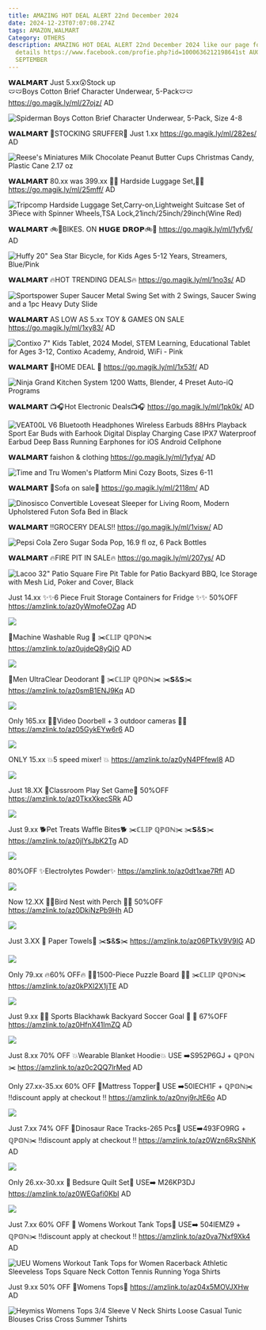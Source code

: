 ```yaml
---
title: AMAZING HOT DEAL ALERT 22nd December 2024
date: 2024-12-23T07:07:08.274Z
tags: AMAZON,WALMART
Category: OTHERS
description: AMAZING HOT DEAL ALERT 22nd December 2024 like our page for more
  details https://www.facebook.com/profie.php?id=1000636212198641st AUGUST9th
  SEPTEMBER
---
```

𝗪𝗔𝗟𝗠𝗔𝗥𝗧
Just 5.xx😲Stock up\
🩲🩲Boys Cotton Brief Character Underwear, 5-Pack🩲🩲
https://go.magik.ly/ml/27ojz/
AD

<!--StartFragment-->

![Spiderman Boys Cotton Brief Character Underwear, 5-Pack, Size 4-8](https://i5.walmartimages.com/seo/Boys-Spiderman-5-Pack-Character-Underwear-Size-4-8_4e112dcc-f348-4197-98bf-9460327115b1.41bcb215de0bbf710ba40f4f94da2fdb.jpeg?odnHeight=2000&odnWidth=2000&odnBg=FFFFFF)

<!--EndFragment-->

𝗪𝗔𝗟𝗠𝗔𝗥𝗧 
🎄STOCKING SRUFFER🎄
Just 1.xx
https://go.magik.ly/ml/282es/
AD

<!--StartFragment-->

![Reese's Miniatures Milk Chocolate Peanut Butter Cups Christmas Candy, Plastic Cane 2.17 oz](https://i5.walmartimages.com/seo/Reese-s-Miniatures-Milk-Chocolate-Peanut-Butter-Cups-Christmas-Candy-Plastic-Cane-2-17-oz_badbb065-8416-4308-91d1-96e7313c6ab5.f4521930187c5adbb10e0147d5bab19e.jpeg?odnHeight=2000&odnWidth=2000&odnBg=FFFFFF)

<!--EndFragment-->

𝗪𝗔𝗟𝗠𝗔𝗥𝗧 
80.xx was 399.xx
🧳🧳 Hardside Luggage Set,🧳🧳
https://go.magik.ly/ml/25mff/
AD

<!--StartFragment-->

![Tripcomp Hardside Luggage Set,Carry-on,Lightweight Suitcase Set of 3Piece with Spinner Wheels,TSA Lock,21inch/25inch/29inch(Wine Red)](https://i5.walmartimages.com/seo/Tripcomp-Hardside-Luggage-Set-Carry-on-Lightweight-Suitcase-Set-of-3Piece-with-Spinner-Wheels-TSA-Lock-21inch-25inch-29inch-Wine-Red_886293ad-f0b2-4d6a-a7d4-cca2d17a6c25.c22f1247daf983c6371670efa85c8d65.jpeg?odnHeight=2000&odnWidth=2000&odnBg=FFFFFF)

<!--EndFragment-->

𝗪𝗔𝗟𝗠𝗔𝗥𝗧 
🚲🚴BIKES. ON
 𝗛𝗨𝗚𝗘 𝗗𝗥𝗢𝗣🚲🚴
https://go.magik.ly/ml/1yfy6/
AD

<!--StartFragment-->

![Huffy 20" Sea Star Bicycle, for Kids Ages 5-12 Years, Streamers, Blue/Pink](https://i5.walmartimages.com/seo/Huffy-20-in-Sea-Star-Kids-Bike-for-Girls-Ages-5-and-up-Child-Blue-and-Pink_8f0a7c3f-245f-43ab-baf8-18c85904abe1_1.8222568f9c6768ee6ba8c39ee21e553d.jpeg?odnHeight=2000&odnWidth=2000&odnBg=FFFFFF)

<!--EndFragment-->

𝗪𝗔𝗟𝗠𝗔𝗥𝗧 
🔥HOT TRENDING DEALS🔥
https://go.magik.ly/ml/1no3s/
AD

<!--StartFragment-->

![Sportspower Super Saucer Metal Swing Set with 2 Swings, Saucer Swing and a 1pc Heavy Duty Slide](https://i5.walmartimages.com/seo/Sportspower-Super-Saucer-Metal-Swing-Set-with-2-Swings-Saucer-Swing-and-a-1pc-Heavy-Duty-Slide_c5721031-65ed-4173-b91e-6bceddc61199.d1bf1dbce2829c232fce0bfb2ce2de2d.jpeg?odnHeight=2000&odnWidth=2000&odnBg=FFFFFF)

<!--EndFragment-->

𝗪𝗔𝗟𝗠𝗔𝗥𝗧 
AS LOW AS  5.xx 
TOY & GAMES ON SALE
https://go.magik.ly/ml/1xy83/
AD

<!--StartFragment-->

![Contixo 7" Kids Tablet, 2024 Model, STEM Learning, Educational Tablet for Ages 3-12, Contixo Academy, Android, WiFi - Pink](https://i5.walmartimages.com/seo/Contixo-7-Kids-Tablet-32GB-50-Disney-Storybooks-Kid-Proof-Case-2024-Model-Pink_9599d0e1-15ee-4bcc-a94d-21a9bda41f5c.6df230e086288dad2fd43cf02652da05.jpeg?odnHeight=2000&odnWidth=2000&odnBg=FFFFFF)

<!--EndFragment-->

𝗪𝗔𝗟𝗠𝗔𝗥𝗧 
🌟HOME DEAL 🌟
https://go.magik.ly/ml/1x53f/
AD

<!--StartFragment-->

![Ninja Grand Kitchen System 1200 Watts, Blender, 4 Preset Auto-iQ Programs](https://i5.walmartimages.com/seo/NINJA-GRAND-KITCHSYS_e3ab53b8-6347-4359-9060-69fb3d278a49.3dee036b5473e8025ef98cebc5ab31f2.png?odnHeight=2000&odnWidth=2000&odnBg=FFFFFF)

<!--EndFragment-->

𝗪𝗔𝗟𝗠𝗔𝗥𝗧 
📺🎧Hot Electronic Deals📺🎧
https://go.magik.ly/ml/1pk0k/
AD

<!--StartFragment-->

![VEAT00L V6 Bluetooth Headphones Wireless Earbuds 88Hrs Playback Sport Ear Buds with Earhook Digital Display Charging Case IPX7 Waterproof Earbud Deep Bass Running Earphones for iOS Android Cellphone](https://i5.walmartimages.com/seo/VEAT00L-V6-Bluetooth-Headphones-Wireless-Earbuds-80Hrs-Playback-Sport-Ear-Buds-Earhook-Digital-Display-Charging-Case-IPX7-Waterproof-Earbud-Deep-Bass_983946fa-f072-4c26-a9d5-b5f3fb145aac.83b8dc00740f9a24a3b6b1609aeda75e.png?odnHeight=2000&odnWidth=2000&odnBg=FFFFFF)

<!--EndFragment-->

𝗪𝗔𝗟𝗠𝗔𝗥𝗧 
faishon & clothing 
https://go.magik.ly/ml/1yfya/
AD

<!--StartFragment-->

![Time and Tru Women's Platform Mini Cozy Boots, Sizes 6-11](https://i5.walmartimages.com/seo/FAUX-FUR-COZY-BOOT_bee57972-1a4b-46a2-8377-4504c5857f9d.7619acfc20fd6895ecd1631bffbd5504.jpeg?odnHeight=2000&odnWidth=2000&odnBg=FFFFFF)

<!--EndFragment-->

𝗪𝗔𝗟𝗠𝗔𝗥𝗧 
🌟Sofa on sale🌟
https://go.magik.ly/ml/2118m/
AD

<!--StartFragment-->

![Dinosisco Convertible Loveseat Sleeper for Living Room, Modern Upholstered Futon Sofa Bed in Black](https://i5.walmartimages.com/seo/Dinosisco-Convertible-Loveseat-Sleeper-for-Living-Room-Modern-Upholstered-Futon-Sofa-Bed-in-Black_90d503c1-11f9-47d8-91aa-fa97746fab8a.abe17ef281fa3bd3205123ac884fd0f7.jpeg?odnHeight=2000&odnWidth=2000&odnBg=FFFFFF)

<!--EndFragment-->

𝗪𝗔𝗟𝗠𝗔𝗥𝗧 
‼️GROCERY DEALS‼️
https://go.magik.ly/ml/1visw/
AD

<!--StartFragment-->

![Pepsi Cola Zero Sugar Soda Pop, 16.9 fl oz, 6 Pack Bottles](https://i5.walmartimages.com/seo/Pepsi-Cola-Zero-Sugar-Soda-Pop-16-9-fl-oz-6-Pack-Bottles_21ed79e1-3ab9-472f-b0e8-70a1eacc645f.c03d425b63c833f78aa38fe21c50d9e0.jpeg?odnHeight=2000&odnWidth=2000&odnBg=FFFFFF)

<!--EndFragment-->

𝗪𝗔𝗟𝗠𝗔𝗥𝗧 
🔥FIRE PIT IN SALE🔥
https://go.magik.ly/ml/207ys/
AD

<!--StartFragment-->

![Lacoo 32" Patio Square Fire Pit Table for Patio Backyard BBQ, Ice Storage with Mesh Lid, Poker and Cover, Black](https://i5.walmartimages.com/seo/Lacoo-32-Patio-Square-Fire-Pit-Table-for-Patio-Backyard-BBQ-Ice-Storage-with-Mesh-Lid-Poker-and-Cover-Black_4347fa3c-0ae1-4041-bd66-5fb5fca692ad.3f2fedb5e691738deb7afc43bc904cca.jpeg?odnHeight=2000&odnWidth=2000&odnBg=FFFFFF)

<!--EndFragment-->

Just  14.xx
✨✨6 Piece Fruit Storage Containers for Fridge ✨✨
50%OFF
https://amzlink.to/az0yWmofeOZag
AD

<!--StartFragment-->

![](https://m.media-amazon.com/images/I/81sb+WqcOYL._AC_SL1500_.jpg)

<!--EndFragment-->

🎀Machine Washable Rug 🎀
✂️ℂ𝕃𝕀ℙ ℚℙ𝕆ℕ✂️
https://amzlink.to/az0ujdeQ8yQjO
AD

<!--StartFragment-->

![](https://m.media-amazon.com/images/I/91tpF-73gYL._AC_SL1500_.jpg)

<!--EndFragment-->

💙Men UltraClear Deodorant 💙
✂️ℂ𝕃𝕀ℙ ℚℙ𝕆ℕ✂️
✂️𝗦&𝗦✂️ https://amzlink.to/az0smB1ENJ9Kq
AD

<!--StartFragment-->

![](https://m.media-amazon.com/images/I/81P81+wit4L._SL1500_.jpg)

<!--EndFragment-->

Only 165.xx
🚨🚨Video Doorbell + 3 outdoor cameras 🚨🚨
https://amzlink.to/az05GykEYw6r6
AD

<!--StartFragment-->

![](https://m.media-amazon.com/images/I/41yrfq3Gw0L._SL1000_.jpg)

<!--EndFragment-->

ONLY 15.xx
💥5 speed mixer! 💥
https://amzlink.to/az0yN4PFfewI8
AD

<!--StartFragment-->

![](https://m.media-amazon.com/images/I/711eCeB1eXL._AC_SL1500_.jpg)

<!--EndFragment-->

Just 18.XX
🌸Classroom Play Set Game🌸
50%OFF
https://amzlink.to/az0TkxXkecSRk
AD

<!--StartFragment-->

![](https://m.media-amazon.com/images/I/71pLtbMwy7L._AC_SL1500_.jpg)

<!--EndFragment-->

Just 9.xx
🐕Pet  Treats Waffle Bites🐕
✂️ℂ𝕃𝕀ℙ ℚℙ𝕆ℕ✂️
✂️𝗦&𝗦✂️
https://amzlink.to/az0jIYsJbK2Tg
AD

<!--StartFragment-->

![](https://m.media-amazon.com/images/I/71fJgy0KF6L._AC_SL1500_.jpg)

<!--EndFragment-->

 80%OFF
✨Electrolytes Powder✨
https://amzlink.to/az0dt1xae7RfI
AD

<!--StartFragment-->

![](https://m.media-amazon.com/images/I/81f-bIeblKL._AC_SL1500_.jpg)

<!--EndFragment-->

Now 12.XX
🦅🦆Bird Nest with Perch 🦅🦆
50%OFF
https://amzlink.to/az0DkiNzPb9Hh
AD

<!--StartFragment-->

![](https://m.media-amazon.com/images/I/71kZ1k0050L._AC_SL1500_.jpg)

<!--EndFragment-->

Just 3.XX 
🧻 Paper Towels🧻
✂️𝗦&𝗦✂️
https://amzlink.to/az06PTkV9V9IG
AD

<!--StartFragment-->

![](https://m.media-amazon.com/images/I/61TjPuASBhL._AC_SL1500_.jpg)

<!--EndFragment-->

Only 79.xx
🔥60% OFF🔥
🧩🧩1500-Piece Puzzle Board 🧩🧩
✂️ℂ𝕃𝕀ℙ ℚℙ𝕆ℕ✂️
https://amzlink.to/az0kPXl2X1jTE
AD

<!--StartFragment-->

![](https://m.media-amazon.com/images/I/71hBbK+TeVL._AC_SL1500_.jpg)

<!--EndFragment-->

Just 9.xx
🥅🥅 Sports Blackhawk Backyard Soccer Goal 🥅 🥅
67%OFF
https://amzlink.to/az0HfnX41lmZQ
AD

<!--StartFragment-->

![](https://m.media-amazon.com/images/I/71ADSrI6enL._AC_SL1024_.jpg)

<!--EndFragment-->

Just 8.xx
70% OFF 
💥Wearable Blanket Hoodie💥
USE ➡️S952P6GJ + ℚℙ𝕆ℕ✂️
https://amzlink.to/az0c2QQ7lrMed
AD

Only 27.xx-35.xx
60% OFF 
🎀Mattress Topper🎀
USE ➡️50IECH1F + ℚℙ𝕆ℕ✂️
‼️discount apply at checkout ‼️
 https://amzlink.to/az0nvj9rJtE6o
AD

<!--StartFragment-->

![](https://m.media-amazon.com/images/I/61FMjvTYPwL._AC_SL1500_.jpg)

<!--EndFragment-->

Just 7.xx
74% OFF 
🐲Dinosaur Race Tracks-265 Pcs🐲
USE➡️493FO9RG + ℚℙ𝕆ℕ✂️
‼️discount apply at checkout ‼️
 https://amzlink.to/az0Wzn6RxSNhK
AD

<!--StartFragment-->

![](https://m.media-amazon.com/images/I/81ov1QIHaVL._AC_SL1500_.jpg)

<!--EndFragment-->

Only 26.xx-30.xx
🎀 Bedsure Quilt Set🎀
USE➡️ M26KP3DJ 
 https://amzlink.to/az0WEGafi0KbI
AD

<!--StartFragment-->

![](https://m.media-amazon.com/images/I/A19+0gbfiTL._AC_SL1500_.jpg)

<!--EndFragment-->

Just 7.xx
60% OFF 
🌸 Womens Workout Tank Tops🌸
USE➡️ 504IEMZ9 + ℚℙ𝕆ℕ✂️
‼️discount apply at checkout ‼️
 https://amzlink.to/az0va7Nxf9Xk4
AD

<!--StartFragment-->

![UEU Womens Workout Tank Tops for Women Racerback Athletic Sleeveless Tops Square Neck Cotton Tennis Running Yoga Shirts](https://m.media-amazon.com/images/I/61ly+exvkfL._AC_SY500_.jpg)

<!--EndFragment-->

Just 9.xx
50% OFF 
🌸Womens Tops🌸
https://amzlink.to/az04x5MOVJXHw
AD

<!--StartFragment-->

![Heymiss Womens Tops 3/4 Sleeve V Neck Shirts Loose Casual Tunic Blouses Criss Cross Summer Tshirts](https://m.media-amazon.com/images/I/61lNREHvKPL._AC_SY500_.jpg)

<!--EndFragment-->
